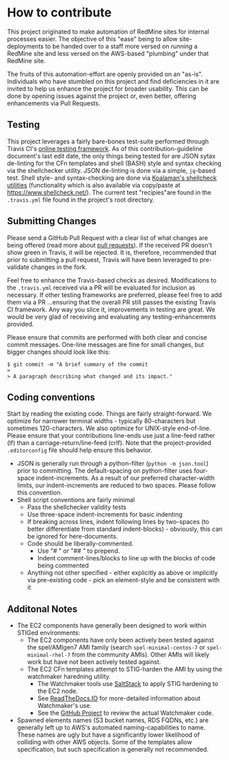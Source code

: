 # How to contribute

This project originated to make automation of RedMine sites for internal processes easier. The objective of this "ease" being to allow site-deployments to be handed over to a staff more versed on _running_ a RedMine site and less versed on the AWS-based "plumbing" under that RedMine site.

The fruits of this automation-effort are openly provided on an "as-is". Individuals who have stumbled on this project and find deficiencies in it are invited to help us enhance the project for broader usability. This can be done by opening issues against the project or, even better, offering enhancements via Pull Requests.

## Testing

This project leverages a fairly bare-bones test-suite performed through Travis CI's [online testing framework](https://travis-ci.org/). As of this contribution-guideline document's last edit date, the only things being tested for are JSON sytax de-linting for the CFn templates and shell (BASH) style and syntax checking via the shellchecker utility. JSON de-linting is done via a simple, `jq`-based test. Shell style- and syntax-checking are done via [Koalaman's shellcheck utilities](https://github.com/koalaman/shellcheck) (functionality which is also available via copy/paste at https://www.shellcheck.net/). The current test "recipies"are found in the `.travis.yml` file found in the project's root directory.

## Submitting Changes

Please send a GitHub Pull Request with a clear list of what changes are being offered (read more about [pull requests](http://help.github.com/pull-requests/)). If the received PR doesn't show green in Travis, it will be rejected. It is, therefore, recommended that prior to submitting a pull request, Travis will have been leveraged to pre-validate changes in the fork.

Feel free to enhance the Travis-based checks as desired. Modifications to the `.travis.yml` received via a PR will be evaluated for inclusion as necessary. If other testing frameworks are preferred, please feel free to add them via a PR ...ensuring that the overall PR still passes the existing Travis CI framework. Any way you slice it, improvements in testing are great. We would be very glad of receiving and evaluating any testing-enhancements provided.

Please ensure that commits are performed with both clear and concise commit messages. One-line messages are fine for small changes, but bigger changes should look like this:

    $ git commit -m "A brief summary of the commit
    > 
    > A paragraph describing what changed and its impact."

## Coding conventions

Start by reading the existing code. Things are fairly straight-forward.  We optimize for narrower terminal widths - typically 80-characters but sometimes 120-characters. We also optimize for UNIX-style end-of-line. Please ensure that your contributions line-ends use just a line-feed rather (lf) than a carriage-return/line-feed (crlf). Note that the project-provided `.editorconfig` file should help ensure this behavior.
* JSON is generally run through a python-filter (`python -m json.tool`) prior to committing. The default-spacing on python-filter uses four-space indent-increments. As a result of our preferred character-width limits, our indent-increments are reduced to two spaces. Please follow this convention.
* Shell script conventions are fairly minimal
    * Pass the shellchecker validity tests
    * Use three-space indent-increments for basic indenting
    * If breaking across lines, indent following lines by two-spaces (to better differentiate from standard indent-blocks) - obviously, this can be ignored for here-documents.
    * Code should be liberally-commented.
       * Use "# " or "## " to prepend.
       * Indent comment-lines/blocks to line up with the blocks of code being commented
    * Anything not other specified - either explicitly as above or implicitly via pre-existing code -  pick an element-style and be consistent with it 


## Additonal Notes

* The EC2 components have generally been designed to work within STIGed environments:
    * The EC2 components have only been actively been tested against the spel/AMIgen7 AMI family (search `spel-minimal-centos-7` or `spel-minimal-rhel-7` from the community AMIs). Other AMIs will likely work but have not been actively tested against.
    * The EC2 CFn templates attempt to STIG-harden the AMI by using the watchmaker haredning utility.
        * The Watchmaker tools use [SaltStack](https://saltstack.com/salt-open-source/) to apply STIG hardening to the EC2 node.
        * See [ReadTheDocs.IO](https://watchmaker.readthedocs.io/) for more-detailed information about Watchmaker's use.
        * See the [GitHub Project](https://github.com/plus3it/watchmaker.git) to review the actual Watchmaker code.
* Spawned elements names (S3 bucket names, RDS FQDNs, etc.) are generally left up to AWS's automated naming-capabilities to name. These names are ugly but have a significantly lower likelihood of colliding with other AWS objects. Some of the templates allow specification, but such specification is generally not recommended.
